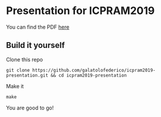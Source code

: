 # Presentation for ICPRAM2019

You can find the PDF [here](https://github.com/galatolofederico/icpram2019-presentation/blob/master/presentation.pdf)

## Build it yourself

Clone this repo

```
git clone https://github.com/galatolofederico/icpram2019-presentation.git && cd icpram2019-presentation
```

Make it

```
make
```

You are good to go!